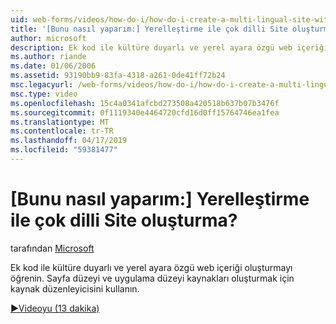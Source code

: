 ```yaml
---
uid: web-forms/videos/how-do-i/how-do-i-create-a-multi-lingual-site-with-localization
title: '[Bunu nasıl yaparım:] Yerelleştirme ile çok dilli Site oluşturma? | Microsoft Docs'
author: microsoft
description: Ek kod ile kültüre duyarlı ve yerel ayara özgü web içeriği oluşturmayı öğrenin. Sayfa düzeyi ve uygulama düzeyi oluşturmak için kaynak düzenleyicisini kullanın...
ms.author: riande
ms.date: 01/06/2006
ms.assetid: 93190bb9-83fa-4318-a261-0de41ff72b24
msc.legacyurl: /web-forms/videos/how-do-i/how-do-i-create-a-multi-lingual-site-with-localization
msc.type: video
ms.openlocfilehash: 15c4a0341afcbd273508a420518b637b07b3476f
ms.sourcegitcommit: 0f1119340e4464720cfd16d0ff15764746ea1fea
ms.translationtype: MT
ms.contentlocale: tr-TR
ms.lasthandoff: 04/17/2019
ms.locfileid: "59381477"
---
```

# <a name="how-do-i-create-a-multi-lingual-site-with-localization"></a>[Bunu nasıl yaparım:] Yerelleştirme ile çok dilli Site oluşturma?

tarafından [Microsoft](https://github.com/microsoft)

Ek kod ile kültüre duyarlı ve yerel ayara özgü web içeriği oluşturmayı öğrenin. Sayfa düzeyi ve uygulama düzeyi kaynakları oluşturmak için kaynak düzenleyicisini kullanın.

[&#9654;Videoyu (13 dakika)](https://channel9.msdn.com/Blogs/ASP-NET-Site-Videos/how-do-i-create-a-multi-lingual-site-with-localization)
